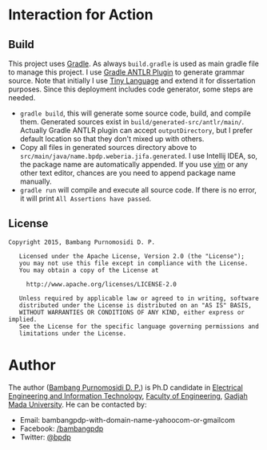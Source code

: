 Interaction for Action
======================

Build
-----

This project uses [Gradle](http://www.gradle.org). As always `build.gradle` is used as main gradle file to manage this project. I use [Gradle ANTLR Plugin](https://docs.gradle.org/current/userguide/antlr_plugin.html) to generate grammar source. Note that initially I use [Tiny Language](https://github.com/bkiers/tiny-language-antlr4) and extend it for dissertation purposes. Since this deployment includes code generator, some steps are needed.

* `gradle build`, this will generate some source code, build, and compile them. Generated sources exist in `build/generated-src/antlr/main/`. Actually Gradle ANTLR plugin can accept `outputDirectory`, but I prefer default location so that they don't mixed up with others.
* Copy all files in generated sources directory above to `src/main/java/name.bpdp.weberia.jifa.generated`. I use Intellij IDEA, so, the package name are automatically appended. If you use [vim](http://www.vim.org) or any other text editor, chances are you need to append package name manually.
* `gradle run` will compile and execute all source code. If there is no error, it will print `All Assertions have passed`. 

License
-------
~~~
Copyright 2015, Bambang Purnomosidi D. P.

   Licensed under the Apache License, Version 2.0 (the "License");
   you may not use this file except in compliance with the License.
   You may obtain a copy of the License at

     http://www.apache.org/licenses/LICENSE-2.0

   Unless required by applicable law or agreed to in writing, software
   distributed under the License is distributed on an "AS IS" BASIS,
   WITHOUT WARRANTIES OR CONDITIONS OF ANY KIND, either express or implied.
   See the License for the specific language governing permissions and
   limitations under the License.
~~~

Author
======

The author ([Bambang Purnomosidi D. P.](http://bpdp.name)) is Ph.D candidate in [Electrical Engineering and Information Technology](http://pasca.te.ugm.ac.id), [Faculty of Engineering](http://www.fakultas-teknik.ugm.ac.id), [Gadjah Mada University](http://www.ugm.ac.id). He can be contacted by:
* Email: bambangpdp-with-domain-name-yahoocom-or-gmailcom
* Facebook: [/bambangpdp](http://www.facebook.com/bambangpdp)
* Twitter: [@bpdp](http://twitter.com/bpdp)
